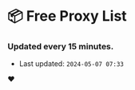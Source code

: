 # :package: Free Proxy List
### Updated every 15 minutes.

- Last updated: `2024-05-07 07:33`

:heart:
